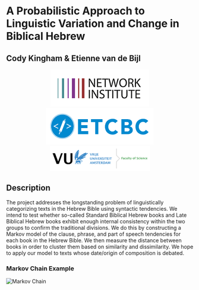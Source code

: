 # A Probabilistic Approach to Linguistic Variation and Change in Biblical Hebrew
## Cody Kingham & Etienne van de Bijl

<p align="center">
    <a href="http://www.networkinstitute.org/academy-assistants/academy-projects-17/">
        <img src="images/network_institute.png">
    </a>
    <a href="http://www.etcbc.nl">
        <img src="images/etcbc_logo.png" height=100 width=290>
    </a>
    <a href="https://science.vu.nl/en/index.aspx">
        <img src="images/science_logo.png" height=68 width=269>
    </a>
</p>

## Description
The project addresses the longstanding problem of linguistically categorizing texts in the Hebrew Bible using syntactic tendencies. We intend to test whether so-called Standard Biblical Hebrew books and Late Biblical Hebrew books exhibit enough internal consistency within the two groups to confirm the traditional divisions. We do this by constructing a Markov model of the clause, phrase, and part of speech tendencies for each book in the Hebrew Bible. We then measure the distance between books in order to cluster them based on similarity and dissimilarity. We hope to apply our model to texts whose date/origin of composition is debated. 

### Markov Chain Example

![Markov Chain](https://en.wikipedia.org/wiki/File:Finance_Markov_chain_example_state_space.svg)
